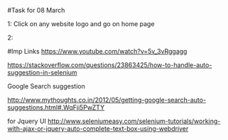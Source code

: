 #Task for 08 March

1: Click on any website logo and go on home page

2: 






#Imp Links
https://www.youtube.com/watch?v=5v_3vRggagg

https://stackoverflow.com/questions/23863425/how-to-handle-auto-suggestion-in-selenium

Google Search suggestion

http://www.mythoughts.co.in/2012/05/getting-google-search-auto-suggestions.html#.WqFji5PwZTY

for Jquery UI
http://www.seleniumeasy.com/selenium-tutorials/working-with-ajax-or-jquery-auto-complete-text-box-using-webdriver
